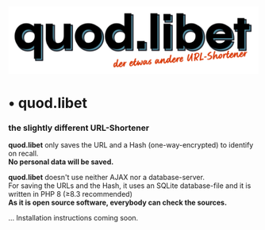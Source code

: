 ![](media/quod.libet.svg)
# • quod.libet
### the slightly different URL-Shortener


**quod.libet** only saves the URL and a Hash (one-way-encrypted) to identify on recall.<br>**No personal data will be saved.**

**quod.libet** doesn't use neither AJAX nor a database-server.<br>
For saving the URLs and the Hash, it uses an SQLite database-file and it is written in PHP 8 (≥8.3 recommended)<br>
**As it is open source software, everybody can check the sources.**

… Installation instructions coming soon.
